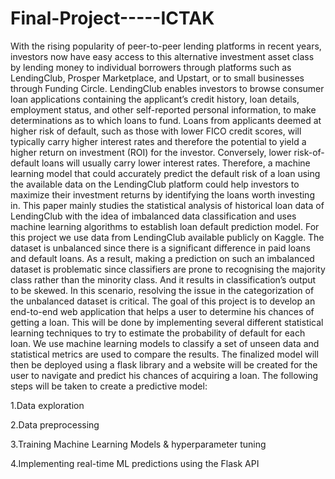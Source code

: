 # Final-Project-----ICTAK
With the rising popularity of peer-to-peer lending platforms in recent years, investors now have easy access to this alternative investment asset class by lending money to individual borrowers through platforms such as LendingClub, Prosper Marketplace, and Upstart, or to small businesses through Funding Circle. LendingClub enables investors to browse consumer loan applications containing the applicant’s credit history, loan details, employment status, and other self-reported personal information, to make determinations as to which loans to fund.
Loans from applicants deemed at higher risk of default, such as those with lower FICO credit scores, will typically carry higher interest rates and therefore the potential to yield a higher return on investment (ROI) for the investor. Conversely, lower risk-of-default loans will usually carry lower interest rates. Therefore, a machine learning model that could accurately predict the default risk of a loan using the available data on the LendingClub platform could help investors to maximize their investment returns by identifying the loans worth investing in.
This paper mainly studies the statistical analysis of historical loan data of LendingClub with the idea of imbalanced data classification and uses machine learning algorithms to establish loan default prediction model.
For this project we use data from LendingClub available publicly on Kaggle. The dataset is unbalanced since there is a significant difference in paid loans and default loans. As a result, making a prediction on such an imbalanced dataset is problematic since classifiers are prone to recognising the majority class rather than the minority class. And it results in classification’s output to be skewed. In this scenario, resolving the issue in the categorization of the unbalanced dataset is critical.
The goal of this project is to develop an end-to-end web application that helps a user to determine his chances of getting a loan. This will be done by implementing several different statistical learning techniques to try to estimate the probability of default for each loan. We use machine learning models to classify a set of unseen data and statistical metrics are used to compare the results. The finalized model will then be deployed using a flask library and a website will be created for the user to navigate and predict his chances of acquiring a loan. The following steps will be taken to create a predictive model:

1.Data exploration

2.Data preprocessing

3.Training Machine Learning Models & hyperparameter tuning

4.Implementing real-time ML predictions using the Flask API
